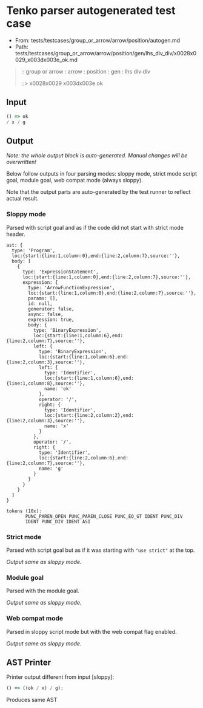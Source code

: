 # Tenko parser autogenerated test case

- From: tests/testcases/group_or_arrow/arrow/position/autogen.md
- Path: tests/testcases/group_or_arrow/arrow/position/gen/lhs_div_div/x0028x0029_x003dx003e_ok.md

> :: group or arrow : arrow : position : gen : lhs div div
>
> ::> x0028x0029 x003dx003e ok

## Input


`````js
() => ok
/ x / g
`````

## Output

_Note: the whole output block is auto-generated. Manual changes will be overwritten!_

Below follow outputs in four parsing modes: sloppy mode, strict mode script goal, module goal, web compat mode (always sloppy).

Note that the output parts are auto-generated by the test runner to reflect actual result.

### Sloppy mode

Parsed with script goal and as if the code did not start with strict mode header.

`````
ast: {
  type: 'Program',
  loc:{start:{line:1,column:0},end:{line:2,column:7},source:''},
  body: [
    {
      type: 'ExpressionStatement',
      loc:{start:{line:1,column:0},end:{line:2,column:7},source:''},
      expression: {
        type: 'ArrowFunctionExpression',
        loc:{start:{line:1,column:0},end:{line:2,column:7},source:''},
        params: [],
        id: null,
        generator: false,
        async: false,
        expression: true,
        body: {
          type: 'BinaryExpression',
          loc:{start:{line:1,column:6},end:{line:2,column:7},source:''},
          left: {
            type: 'BinaryExpression',
            loc:{start:{line:1,column:6},end:{line:2,column:3},source:''},
            left: {
              type: 'Identifier',
              loc:{start:{line:1,column:6},end:{line:1,column:8},source:''},
              name: 'ok'
            },
            operator: '/',
            right: {
              type: 'Identifier',
              loc:{start:{line:2,column:2},end:{line:2,column:3},source:''},
              name: 'x'
            }
          },
          operator: '/',
          right: {
            type: 'Identifier',
            loc:{start:{line:2,column:6},end:{line:2,column:7},source:''},
            name: 'g'
          }
        }
      }
    }
  ]
}

tokens (10x):
       PUNC_PAREN_OPEN PUNC_PAREN_CLOSE PUNC_EQ_GT IDENT PUNC_DIV
       IDENT PUNC_DIV IDENT ASI
`````

### Strict mode

Parsed with script goal but as if it was starting with `"use strict"` at the top.

_Output same as sloppy mode._

### Module goal

Parsed with the module goal.

_Output same as sloppy mode._

### Web compat mode

Parsed in sloppy script mode but with the web compat flag enabled.

_Output same as sloppy mode._

## AST Printer

Printer output different from input [sloppy]:

````js
() => ((ok / x) / g);
````

Produces same AST
